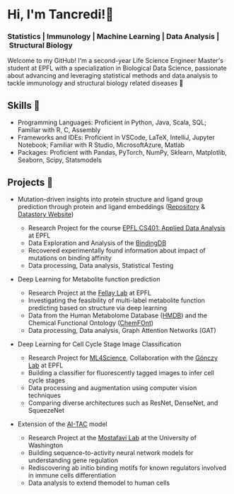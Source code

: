 # Hi, I'm Tancredi!👋

### Statistics | Immunology | Machine Learning | Data Analysis | Structural Biology

Welcome to my GitHub! I'm a second-year Life Science Engineer Master's student at EPFL with a specialization in Biological Data Science, passionate about advancing and leveraging statistical methods and data analysis to tackle immunology and structural biology related diseases 🧬

## Skills 🔬

- Programming Languages: Proficient in Python, Java, Scala, SQL; Familiar with R, C, Assembly
- Frameworks and IDEs: Proficient in VSCode, LaTeX, IntelliJ, Jupyter Notebook; Familiar with R Studio, MicrosoftAzure, Matlab
- Packages: Proficient with Pandas, PyTorch, NumPy, Sklearn, Matplotlib, Seaborn, Scipy, Statsmodels

## Projects 🧪
- Mutation-driven insights into protein structure and ligand group prediction through protein and ligand embeddings ([Repository](https://github.com/epfl-ada/ada-2024-project-abrac-adabra) & [Datastory Website](https://alexiscogne.github.io/ada-story-epfl/))
  - Research Project for the course [EPFL CS401: Applied Data Analysis](https://edu.epfl.ch/coursebook/en/applied-data-analysis-CS-401) at EPFL
  - Data Exploration and Analysis of the [BindingDB](https://edu.epfl.ch/coursebook/en/applied-data-analysis-CS-401)
  - Recovered experimentally found information about impact of mutations on binding affinity
  - Data processing, Data analysis, Statistical Testing
  
- Deep Learning for Metabolite function prediction
  - Research Project at the [Fellay Lab](https://www.epfl.ch/labs/fellay-lab/) at EPFL
  - Investigating the feasibility of multi-label metabolite function predicting based on structure via deep learning
  - Data from the Human Metabolome Database ([HMDB](https://hmdb.ca)) and the Chemical Functional Ontology ([ChemFOnt](https://www.chemfont.ca))
  - Data processing, Data analysis, Graph Attention Networks (GAT)

- Deep Learning for Cell Cycle Stage Image Classification
  - Research Project for [ML4Science](https://www.epfl.ch/labs/mlo/ml4science/), Collaboration with the [Gönczy Lab](https://www.epfl.ch/labs/gonczy-lab/) at EPFL
  - Building a classifier for fluorescently tagged images to infer cell cycle stages
  - Data processing and augmentation using computer vision techniques
  - Comparing diverse architectures such as ResNet, DenseNet, and SqueezeNet

- Extension of the [AI-TAC](https://pubmed.ncbi.nlm.nih.gov/32978299/) model
  - Research Project at the [Mostafavi Lab](http://saramostafavi.github.io) at the University of Washington
  - Building sequence-to-activity neural network models for understanding gene regulation
  - Rediscovering ab initio binding motifs for known regulators involved in immune cells differentiation
  - Data analysis to extend themodel to human cells

